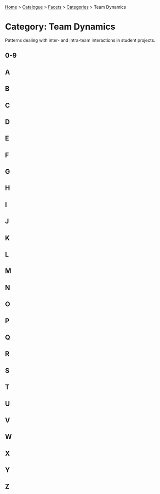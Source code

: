 [Home](../../../README.md) > [Catalogue](../../../Patterns_catalogue.md) > [Facets](../facets.md) > [Categories](categories.md) > Team Dynamics
# Category: Team Dynamics

Patterns dealing with inter- and intra-team interactions in student projects.

## 0-9

## A

## B

## C

## D

## E

## F

## G

## H

## I

## J

## K

## L

## M

## N

## O

## P

## Q

## R

## S

## T

## U

## V

## W

## X

## Y

## Z
